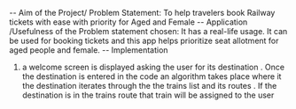-- Aim of the Project/ Problem Statement:  To help travelers book Railway tickets with ease with priority for Aged and Female
-- Application /Usefulness of the Problem statement chosen:  It has a real-life usage. It can be used for booking tickets and this app helps prioritize seat allotment for aged people and female.
-- Implementation
1. a welcome screen is displayed asking the user for its destination . Once the destination is entered in the code an algorithm takes place where it the destination iterates through the the trains list and its routes . If the destination is in the trains route that train will be assigned to the user

